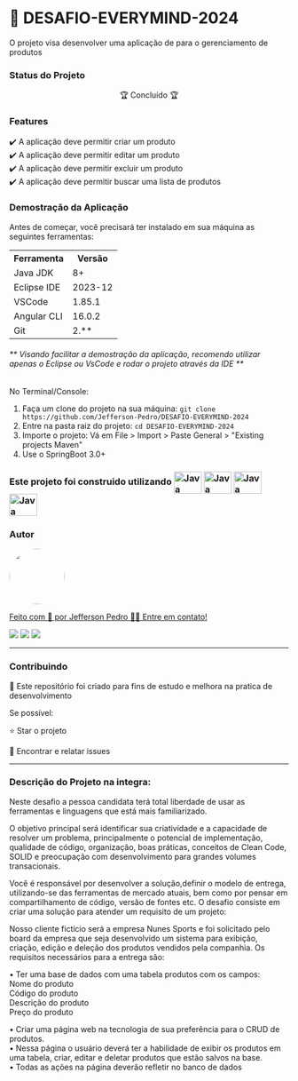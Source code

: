 <h1> 📑 DESAFIO-EVERYMIND-2024</h1>
<p> O projeto visa desenvolver uma aplicação de para o gerenciamento de produtos</p>

<h3>Status do Projeto</h3>
<p align="center"> 🏆 Concluído 🏆</p>

<h3>Features</h3>

✔️ A aplicação deve permitir criar um produto  <br>
✔️ A aplicação deve permitir editar um produto <br>
✔️ A aplicação deve permitir excluir um produto <br>
✔️ A aplicação deve permitir buscar uma lista de produtos <br>

<h3>Demostração da Aplicação</h3>
<p>Antes de começar, você precisará ter instalado em sua máquina as seguintes ferramentas:</p>
<table>
<tr>
	<th>Ferramenta</th>
	<th>Versão</th>
</tr>
<tr>
	<td>Java JDK</td>
	<td>8+</td>
</tr>
<tr>
	<td>Eclipse IDE</td>
	<td>2023-12</td>
</tr>
<tr>
	<td>VSCode</td>
	<td>1.85.1</td>
</tr>
 <tr>
	<td>Angular CLI</td>
	<td>16.0.2</td>
</tr>
<tr>
	<td>Git</td>
	<td>2.**</td>
</tr>
</table>

<h6>** Visando facilitar a demostração da aplicação, recomendo utilizar apenas o Eclipse ou VsCode e rodar o projeto através da IDE **</h6>

No Terminal/Console:
<ol>
	<li>Faça um clone do projeto na sua máquina: <code>git clone https://github.com/Jefferson-Pedro/DESAFIO-EVERYMIND-2024</code></li>
	<li>Entre na pasta raiz do projeto: <code>cd DESAFIO-EVERYMIND-2024</code></li> 
	<li>Importe o projeto: Vá em File > Import > Paste General > "Existing projects Maven"</li>
	<li>Use o SpringBoot 3.0+</li>
</ol>

<h3>Este projeto foi construido utilizando 
	<img align="center" alt="Java" height="40" width="50" src="https://cdn.jsdelivr.net/gh/devicons/devicon/icons/java/java-original-wordmark.svg"/>
	<img align="center" alt="Java" height="40" width="50" src="https://cdn.jsdelivr.net/gh/devicons/devicon/icons/spring/spring-original.svg" />
 	<img align="center" alt="Java" height="40" width="50" src="https://cdn.jsdelivr.net/gh/devicons/devicon/icons/angularjs/angularjs-original.svg"/>  
        <img align="center" alt="Java" height="40" width="50" src="https://cdn.jsdelivr.net/gh/devicons/devicon/icons/typescript/typescript-original.svg"/>
           

</h3>

<h3>Autor</h3>
<a href="https://www.linkedin.com/in/jefferson-pedro-8a6264b9/">
 <img style="border-radius: 50%;" src="https://instagram.fcaw1-1.fna.fbcdn.net/v/t51.2885-19/174045253_1450802445260114_8761660112676779592_n.jpg?stp=dst-jpg_s150x150&_nc_ht=instagram.fcaw1-1.fna.fbcdn.net&_nc_cat=102&_nc_ohc=_sp_NTIyS9gAX8g9js2&edm=ABmJApABAAAA&ccb=7-5&oh=00_AT-9VV6aoZMGuDrwM3n0w6lJzZQZEWwU-ZwgpFj-mNHTWQ&oe=63449AD4&_nc_sid=6136e7" width="100px;" alt=""/>
 <br />

Feito com 💙 por Jefferson Pedro 👋🏽 Entre em contato!

<a href="https://www.instagram.com/jefferson.pedro25" target="_blank"><img src="https://img.shields.io/badge/-Instagram-%23E4405F?style=for-the-badge&logo=instagram&logoColor=white" target="_blank"></a>
<a href = "mailto:jeffersonpedro05@gmail.com"><img src="https://img.shields.io/badge/-Gmail-%23333?style=for-the-badge&logo=gmail&logoColor=white" target="_blank"></a>
<a href="https://www.linkedin.com/in/jefferson-pedro-8a6264b9" target="_blank"><img src="https://img.shields.io/badge/-LinkedIn-%230077B5?style=for-the-badge&logo=linkedin&logoColor=white" target="_blank"></a> 

<hr>

<h3>Contribuindo</h3>

🚀 Este repositório foi criado para fins de estudo e melhora na pratica de desenvolvimento <br>

Se possível:

⭐️  Star o projeto

🐛 Encontrar e relatar issues

<hr>

<h3> Descrição do Projeto na integra:</h3>

Neste desafio a pessoa candidata terá total liberdade de usar as ferramentas e linguagens que está mais familiarizado.

O objetivo principal será identificar sua criatividade e a capacidade de resolver um problema, principalmente o potencial de implementação, qualidade de código,
organização, boas práticas, conceitos de Clean Code, SOLID e preocupação com desenvolvimento para grandes volumes transacionais.

Você é responsável por desenvolver a solução,definir o modelo de entrega, utilizando-se das ferramentas de mercado atuais, bem como por pensar em compartilhamento de código, versão de fontes etc. O desafio consiste em criar uma solução para atender um requisito de um projeto:

Nosso cliente fictício será a empresa Nunes Sports e foi solicitado pelo board da empresa que seja desenvolvido um sistema para exibição, criação, edição e deleção dos produtos vendidos pela companhia. Os requisitos necessários para a entrega são:

• Ter uma base de dados com uma tabela produtos com os campos:
 <br> Nome do produto <br>
 Código do produto <br>
 Descrição do produto <br>
 Preço do produto

• Criar uma página web na tecnologia de sua preferência para o CRUD de produtos.<br>
• Nessa página o usuário deverá ter a habilidade de exibir os produtos em uma tabela, criar, editar e deletar produtos que estão salvos na base. <br>
• Todas as ações na página deverão refletir no banco de dados
